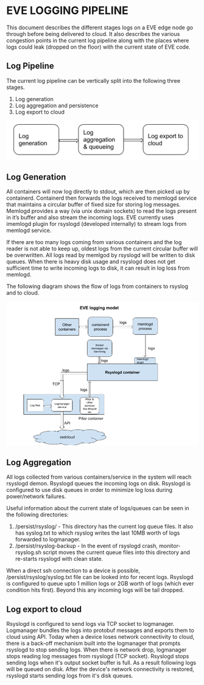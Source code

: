 # EVE LOGGING PIPELINE

This document describes the different stages logs on a EVE edge node go through before being delivered to cloud. It also describes the various congestion points in the current log pipeline along with the places where logs could leak (dropped on the floor) with the current state of EVE code.

## Log Pipeline

The current log pipeline can be vertically split into the following three stages.

1. Log generation
2. Log aggregation and persistence
3. Log export to cloud

![EVE Logging Pipeline](pics/eve_logging_pipeline.png)

## Log Generation

All containers will now log directly to stdout, which are then picked up by containerd. Containerd then forwards the logs received to memlogd service that maintains a circular buffer of fixed size for storing log messages. Memlogd provides a way (via unix domain sockets) to read the logs present in it’s buffer and also stream the incoming logs. EVE currently uses imemlogd plugin for rsyslogd (developed internally) to stream logs from memlogd service.

If there are too many logs coming from various containers and the log reader is not able to keep up, oldest logs from the current circular buffer will be overwritten. All logs read by memlgod by rsyslogd will be written to disk queues. When there is heavy disk usage and rsyslogd does not get sufficient time to write incoming logs to disk, it can result in log loss from memlogd.

The following diagram shows the flow of logs from containers to rsyslog and to cloud.

![EVE Log Flow](pics/eve_log_flow.png)

## Log Aggregation

All logs collected from various containers/service in the system will reach rsyslogd demon. Rsyslogd queues the incoming logs on disk. Rsyslogd is configured to use disk queues in order to minimize log loss during power/network failures.

Useful information about the current state of logs/queues can be seen in the following directories:
1. /persist/rsyslog/ - This directory has the current log queue files. It also has syslog.txt to which rsyslog writes the last 10MB worth of logs forwarded to logmanager.
2. /persist/rsyslog-backup - In the event of rsyslogd crash, monitor-rsyslog.sh script moves the current queue files into this directory and re-starts rsyslogd with clean state.

When a direct ssh connection to a device is possible, /persist/rsyslog/syslog.txt file can be looked into for recent logs. Rsyslogd is configured to queue upto 1 million logs or 2GB worth of logs (which ever condition hits first). Beyond this any incoming logs will be tail dropped.

## Log export to cloud

Rsyslogd is configured to send logs via TCP socket to logmanager. Logmanager bundles the logs into protobuf messages and exports them to cloud using API. Today when a device loses network connectivity to cloud, there is a back-off mechanism built into the logmanager that prompts rsyslogd to stop sending logs. When there is network drop, logmanager stops reading log messages from rsyslogd (TCP socket). Rsyslogd stops sending logs when it's output socket buffer is full. As a result following logs will be queued on disk. After the device's network connectivity is restored, rsyslogd starts sending logs from it's disk queues.
